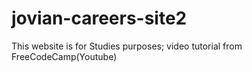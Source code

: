 # jovian-careers-site2
This website is for Studies purposes; video tutorial from FreeCodeCamp(Youtube)
